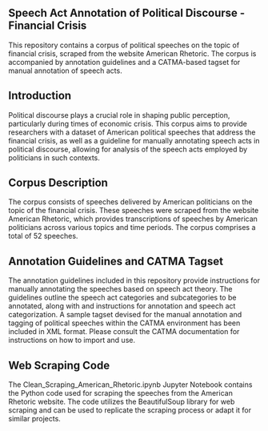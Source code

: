 ## Speech Act Annotation of Political Discourse - Financial Crisis
This repository contains a corpus of political speeches on the topic of financial crisis, scraped from the website American Rhetoric. The corpus is accompanied by annotation guidelines and a CATMA-based tagset for manual annotation of speech acts.

## Introduction
Political discourse plays a crucial role in shaping public perception, particularly during times of economic crisis. This corpus aims to provide researchers with a dataset of American political speeches that address the financial crisis, as well as a guideline for manually annotating speech acts in political discourse, allowing for analysis of the speech acts employed by politicians in such contexts.

## Corpus Description
The corpus consists of speeches delivered by American politicians on the topic of the financial crisis. These speeches were scraped from the website American Rhetoric, which provides transcriptions of speeches by American politicians across various topics and time periods. The corpus comprises a total of 52 speeches.

## Annotation Guidelines and CATMA Tagset
The annotation guidelines included in this repository provide instructions for manually annotating the speeches based on speech act theory. The guidelines outline the speech act categories and subcategories to be annotated, along with and instructions for annotation and speech act categorization. A sample tagset devised for the manual annotation and tagging of political speeches within the CATMA environment has been included in XML format. Please consult the CATMA documentation for instructions on how to import and use.

## Web Scraping Code
The Clean_Scraping_American_Rhetoric.ipynb Jupyter Notebook contains the Python code used for scraping the speeches from the American Rhetoric website. The code utilizes the BeautifulSoup library for web scraping and can be used to replicate the scraping process or adapt it for similar projects.
